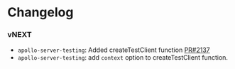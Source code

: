 # Changelog

### vNEXT

* `apollo-server-testing`: Added createTestClient function
[PR#2137](https://github.com/apollographql/apollo-server/pull/2137)
* `apollo-server-testing`: add `context` option to createTestClient function.
